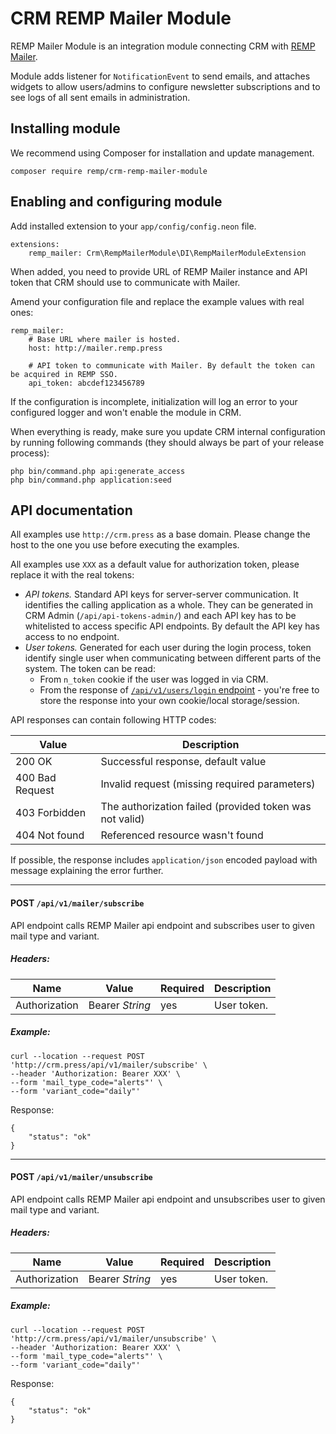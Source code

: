 # CRM REMP Mailer Module

REMP Mailer Module is an integration module connecting CRM with [REMP Mailer](https://github.com/remp2020/remp/tree/master/Mailer).

Module adds listener for `NotificationEvent` to send emails, and attaches widgets to allow users/admins to configure newsletter subscriptions and to see logs of all sent emails in administration.

## Installing module

We recommend using Composer for installation and update management.

```shell
composer require remp/crm-remp-mailer-module
```

## Enabling and configuring module

Add installed extension to your `app/config/config.neon` file.

```neon
extensions:
	remp_mailer: Crm\RempMailerModule\DI\RempMailerModuleExtension
```

When added, you need to provide URL of REMP Mailer instance and API token that CRM should use to communicate with Mailer.

Amend your configuration file and replace the example values with real ones:

```neon
remp_mailer:
    # Base URL where mailer is hosted.
    host: http://mailer.remp.press

    # API token to communicate with Mailer. By default the token can be acquired in REMP SSO.
    api_token: abcdef123456789
```

If the configuration is incomplete, initialization will log an error to your configured logger and won't enable the module in CRM.

When everything is ready, make sure you update CRM internal configuration by running following commands (they should always be part of your release process):

```
php bin/command.php api:generate_access
php bin/command.php application:seed
```

## API documentation

All examples use `http://crm.press` as a base domain. Please change the host to the one you use
before executing the examples.

All examples use `XXX` as a default value for authorization token, please replace it with the
real tokens:

* *API tokens.* Standard API keys for server-server communication. It identifies the calling application as a whole.
  They can be generated in CRM Admin (`/api/api-tokens-admin/`) and each API key has to be whitelisted to access
  specific API endpoints. By default the API key has access to no endpoint.
* *User tokens.* Generated for each user during the login process, token identify single user when communicating between
  different parts of the system. The token can be read:
    * From `n_token` cookie if the user was logged in via CRM.
    * From the response of [`/api/v1/users/login` endpoint](https://github.com/remp2020/crm-users-module#post-apiv1userslogin) -
      you're free to store the response into your own cookie/local storage/session.

API responses can contain following HTTP codes:

| Value | Description |
| --- | --- |
| 200 OK | Successful response, default value | 
| 400 Bad Request | Invalid request (missing required parameters) | 
| 403 Forbidden | The authorization failed (provided token was not valid) | 
| 404 Not found | Referenced resource wasn't found | 

If possible, the response includes `application/json` encoded payload with message explaining
the error further.

---

#### POST `/api/v1/mailer/subscribe`

API endpoint calls REMP Mailer api endpoint and subscribes user to given mail type and variant.

##### *Headers:*

| Name | Value | Required | Description |
| --- |---| --- | --- |
| Authorization | Bearer *String* | yes | User token. |

##### *Example:*
```shell
curl --location --request POST 'http://crm.press/api/v1/mailer/subscribe' \
--header 'Authorization: Bearer XXX' \
--form 'mail_type_code="alerts"' \
--form 'variant_code="daily"'
```

Response:

```json5
{
    "status": "ok"
}
```

--- 

#### POST `/api/v1/mailer/unsubscribe`

API endpoint calls REMP Mailer api endpoint and unsubscribes user to given mail type and variant.

##### *Headers:*

| Name | Value | Required | Description |
| --- |---| --- | --- |
| Authorization | Bearer *String* | yes | User token. |

##### *Example:*
```shell
curl --location --request POST 'http://crm.press/api/v1/mailer/unsubscribe' \
--header 'Authorization: Bearer XXX' \
--form 'mail_type_code="alerts"' \
--form 'variant_code="daily"'
```

Response:

```json5
{
    "status": "ok"
}
```

